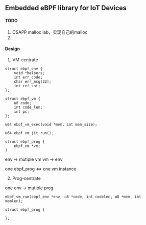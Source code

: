 ## Embedded eBPF library for IoT Devices  


#### TODO
1. CSAPP malloc lab，实现自己的malloc
2. 

#### Design  
1. VM-centrate 
```
struct ebpf_env {
    void *helpers;
    int err_code;
    char err_msg[32];
    int ref_cnt;
};

struct ebpf_vm {
    u8 code;
    int code_len;
    int pc;
};

u64 ebpf_vm_exec(void *mem, int mem_size);

u64 ebpf_vm_jit_run();

struct ebpf_prog {
    ebpf_vm *vm;
}
```

env -> mutiple vm
vm -> env

one ebpf_prog <=> one vm instance

2. Prog-centrate

one env -> mutiple prog

```
ebpf_vm_run(ebpf_env *env, u8 *code, int codelen, u8 *mem, int memlen);

struct ebpf_prog {
    
};
```
